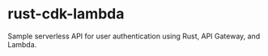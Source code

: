 # rust-cdk-lambda
Sample serverless API for user authentication using Rust, API Gateway, and Lambda.
